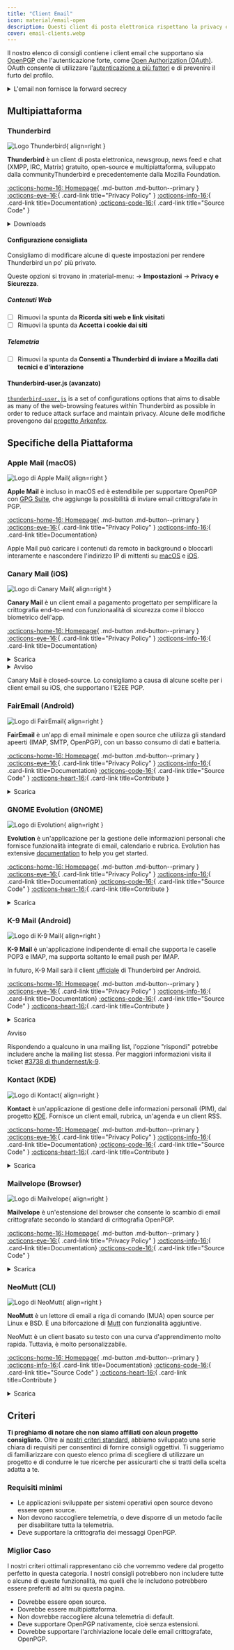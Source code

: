 ```yaml
---
title: "Client Email"
icon: material/email-open
description: Questi client di posta elettronica rispettano la privacy e supportano la crittografia OpenPGP.
cover: email-clients.webp
---
```


Il nostro elenco di consigli contiene i client email che supportano sia [OpenPGP](encryption.md#openpgp) che l'autenticazione forte, come [Open Authorization (OAuth)](https://en.wikipedia.org/wiki/OAuth). OAuth consente di utilizzare l'[autenticazione a più fattori](basics/multi-factor-authentication.md) e di prevenire il furto del profilo.

<details class="warning" markdown>
<summary>L'email non fornisce la forward secrecy</summary>

When using end-to-end encryption (E2EE) technology like OpenPGP, email will still have [some metadata](basics/email-security.md#email-metadata-overview) that is not encrypted in the header of the email.

OpenPGP non supporta inoltre la [forward secrecy](https://en.wikipedia.org/wiki/Forward_secrecy), il che significa che se la tua chiave privata o quella del destinatario viene rubata, tutti i messaggi precedenti crittografati con essa saranno esposti: [Come posso proteggere le mie chiavi private?](basics/email-security.md) Considera la possibilità di utilizzare un mezzo di comunicazione che garantisca la forward secrecy:

[Comunicazione in tempo reale](real-time-communication.md ""){.md-button}

</details>

## Multipiattaforma

### Thunderbird

<div class="admonition recommendation" markdown>

![Logo Thunderbird](assets/img/email-clients/thunderbird.svg){ align=right }

**Thunderbird** è un client di posta elettronica, newsgroup, news feed e chat (XMPP, IRC, Matrix) gratuito, open-source e multipiattaforma, sviluppato dalla communityThunderbird e precedentemente dalla Mozilla Foundation.

[:octicons-home-16: Homepage](https://thunderbird.net){ .md-button .md-button--primary }
[:octicons-eye-16:](https://mozilla.org/privacy/thunderbird){ .card-link title="Privacy Policy" }
[:octicons-info-16:](https://support.mozilla.org/products/thunderbird){ .card-link title=Documentation}
[:octicons-code-16:](https://hg.mozilla.org/comm-central){ .card-link title="Source Code" }

<details class="downloads" markdown>
<summary>Downloads</summary>

- [:simple-windows11: Windows](https://thunderbird.net)
- [:simple-apple: macOS](https://thunderbird.net)
- [:simple-linux: Linux](https://thunderbird.net)
- [:simple-flathub: Flathub](https://flathub.org/apps/details/org.mozilla.Thunderbird)

</details>

</div>

#### Configurazione consigliata

Consigliamo di modificare alcune di queste impostazioni per rendere Thunderbird un po' più privato.

Queste opzioni si trovano in :material-menu: → **Impostazioni** → **Privacy e Sicurezza**.

##### Contenuti Web

- [ ] Rimuovi la spunta da **Ricorda siti web e link visitati**
- [ ] Rimuovi la spunta da **Accetta i cookie dai siti**

##### Telemetria

- [ ] Rimuovi la spunta da **Consenti a Thunderbird di inviare a Mozilla dati tecnici e d'interazione**

#### Thunderbird-user.js (avanzato)

[`thunderbird-user.js`](https://github.com/HorlogeSkynet/thunderbird-user.js) is a set of configurations options that aims to disable as many of the web-browsing features within Thunderbird as possible in order to reduce attack surface and maintain privacy. Alcune delle modifiche provengono dal [progetto Arkenfox](https://github.com/arkenfox/user.js).

## Specifiche della Piattaforma

### Apple Mail (macOS)

<div class="admonition recommendation" markdown>

![Logo di Apple Mail](assets/img/email-clients/applemail.png){ align=right }

**Apple Mail** è incluso in macOS ed è estendibile per supportare OpenPGP con [GPG Suite](encryption.md#gpg-suite), che aggiunge la possibilità di inviare email crittografate in PGP.

[:octicons-home-16: Homepage](https://support.apple.com/guide/mail/welcome/mac){ .md-button .md-button--primary }
[:octicons-eye-16:](https://apple.com/legal/privacy/en-ww){ .card-link title="Privacy Policy" }
[:octicons-info-16:](https://support.apple.com/mail){ .card-link title=Documentation}

</details>

</div>

Apple Mail può caricare i contenuti da remoto in background o bloccarli interamente e nascondere l'indirizzo IP di mittenti su [macOS](https://support.apple.com/guide/mail/mlhl03be2866/mac) e [iOS](https://support.apple.com/guide/iphone/iphf084865c7/ios).

### Canary Mail (iOS)

<div class="admonition recommendation" markdown>

![Logo di Canary Mail](assets/img/email-clients/canarymail.svg){ align=right }

**Canary Mail** è un client email a pagamento progettato per semplificare la crittografia end-to-end con funzionaalità di sicurezza come il blocco biometrico dell'app.

[:octicons-home-16: Homepage](https://canarymail.io){ .md-button .md-button--primary }
[:octicons-eye-16:](https://canarymail.io/privacy.html){ .card-link title="Privacy Policy" }
[:octicons-info-16:](https://canarymail.io/help){ .card-link title=Documentation}

<details class="downloads" markdown>
<summary>Scarica</summary>

- [:simple-googleplay: Google Play](https://play.google.com/store/apps/details?id=io.canarymail.android)
- [:simple-appstore: App Store](https://apps.apple.com/app/id1236045954)
- [:simple-windows11: Windows](https://canarymail.io/downloads.html)

</details>

</div>

<details class="warning" markdown>
<summary>Avviso</summary>

Canary Mail ha rilasciato soltanto di recente un client per Windows e Android, sebbene non crediamo sia altrettanto stabile, quanto le controparti per iOS e Mac.

</details>

Canary Mail è closed-source. Lo consigliamo a causa di alcune scelte per i client email su iOS, che supportano l'E2EE PGP.

### FairEmail (Android)

<div class="admonition recommendation" markdown>

![Logo di FairEmail ](assets/img/email-clients/fairemail.svg){ align=right }

**FairEmail** è un'app di email minimale e open source che utilizza gli standard apeerti (IMAP, SMTP, OpenPGP), con un basso consumo di dati e batteria.

[:octicons-home-16: Homepage](https://email.faircode.eu){ .md-button .md-button--primary }
[:octicons-eye-16:](https://github.com/M66B/FairEmail/blob/master/PRIVACY.md){ .card-link title="Privacy Policy" }
[:octicons-info-16:](https://github.com/M66B/FairEmail/blob/master/FAQ.md){ .card-link title=Documentation}
[:octicons-code-16:](https://github.com/M66B/FairEmail){ .card-link title="Source Code" }
[:octicons-heart-16:](https://email.faircode.eu/donate){ .card-link title=Contribute }

<details class="downloads" markdown>
<summary>Scarica</summary>

- [:simple-googleplay: Google Play](https://play.google.com/store/apps/details?id=eu.faircode.email)
- [:simple-github: GitHub](https://github.com/M66B/FairEmail/releases)

</details>

</div>

### GNOME Evolution (GNOME)

<div class="admonition recommendation" markdown>

![Logo di Evolution](assets/img/email-clients/evolution.svg){ align=right }

**Evolution** è un'applicazione per la gestione delle informazioni personali che fornisce funzionalità integrate di email, calendario e rubrica. Evolution has extensive [documentation](https://help.gnome.org/users/evolution/stable) to help you get started.

[:octicons-home-16: Homepage](https://wiki.gnome.org/Apps/Evolution){ .md-button .md-button--primary }
[:octicons-eye-16:](https://wiki.gnome.org/Apps/Evolution/PrivacyPolicy){ .card-link title="Privacy Policy" }
[:octicons-info-16:](https://help.gnome.org/users/evolution/stable){ .card-link title=Documentation}
[:octicons-code-16:](https://gitlab.gnome.org/GNOME/evolution){ .card-link title="Source Code" }
[:octicons-heart-16:](https://gnome.org/donate){ .card-link title=Contribute }

<details class="downloads" markdown>
<summary>Scarica</summary>

- [:simple-flathub: Flathub](https://flathub.org/apps/details/org.gnome.Evolution)

</details>

</div>

### K-9 Mail (Android)

<div class="admonition recommendation" markdown>

![Logo di K-9 Mail](assets/img/email-clients/k9mail.svg){ align=right }

**K-9 Mail** è un'applicazione indipendente di email che supporta le caselle POP3 e IMAP, ma supporta soltanto le email push per IMAP.

In futuro, K-9 Mail sarà il client [ufficiale](https://k9mail.app/2022/06/13/K-9-Mail-and-Thunderbird.html) di Thunderbird per Android.

[:octicons-home-16: Homepage](https://k9mail.app){ .md-button .md-button--primary }
[:octicons-eye-16:](https://k9mail.app/privacy){ .card-link title="Privacy Policy" }
[:octicons-info-16:](https://docs.k9mail.app){ .card-link title=Documentation}
[:octicons-code-16:](https://github.com/thundernest/k-9){ .card-link title="Source Code" }
[:octicons-heart-16:](https://k9mail.app/contribute){ .card-link title=Contribute }

<details class="downloads" markdown>
<summary>Scarica</summary>

- [:simple-googleplay: Google Play](https://play.google.com/store/apps/details?id=com.fsck.k9)
- [:simple-github: GitHub](https://github.com/thundernest/k-9/releases)

</details>

</div>

<div class="admonition warning" markdown>
<p class="admonition-title">Avviso</p>

Rispondendo a qualcuno in una mailing list, l'opzione "rispondi" potrebbe includere anche la mailing list stessa. Per maggiori informazioni visita il ticket [#3738 di thundernest/k-9](https://github.com/thundernest/k-9/issues/3738).

</div>

### Kontact (KDE)

<div class="admonition recommendation" markdown>

![Logo di Kontact](assets/img/email-clients/kontact.svg){ align=right }

**Kontact** è un'applicazione di gestione delle informazioni personali (PIM), dal progetto [KDE](https://kde.org/it/). Fornisce un client email, rubrica, un'agenda e un client RSS.

[:octicons-home-16: Homepage](https://kontact.kde.org){ .md-button .md-button--primary }
[:octicons-eye-16:](https://kde.org/privacypolicy-apps){ .card-link title="Privacy Policy" }
[:octicons-info-16:](https://kontact.kde.org/users){ .card-link title=Documentation}
[:octicons-code-16:](https://invent.kde.org/pim/kmail){ .card-link title="Source Code" }
[:octicons-heart-16:](https://kde.org/community/donations){ .card-link title=Contribute }

<details class="downloads" markdown>
<summary>Scarica</summary>

- [:simple-linux: Linux](https://kontact.kde.org/download)
- [:simple-flathub: Flathub](https://flathub.org/apps/details/org.kde.kontact)

</details>

</div>

### Mailvelope (Browser)

<div class="admonition recommendation" markdown>

![Logo di Mailvelope](assets/img/email-clients/mailvelope.svg){ align=right }

**Mailvelope** è un'estensione del browser che consente lo scambio di email crittografate secondo lo standard di crittografia OpenPGP.

[:octicons-home-16: Homepage](https://mailvelope.com){ .md-button .md-button--primary }
[:octicons-eye-16:](https://mailvelope.com/privacy-policy){ .card-link title="Privacy Policy" }
[:octicons-info-16:](https://mailvelope.com/faq){ .card-link title=Documentation}
[:octicons-code-16:](https://github.com/mailvelope/mailvelope){ .card-link title="Source Code" }

<details class="downloads" markdown>
<summary>Scarica</summary>

- [:simple-firefoxbrowser: Firefox](https://addons.mozilla.org/firefox/addon/mailvelope)
- [:simple-googlechrome: Chrome](https://chrome.google.com/webstore/detail/mailvelope/kajibbejlbohfaggdiogboambcijhkke)
- [:simple-microsoftedge: Edge](https://microsoftedge.microsoft.com/addons/detail/mailvelope/dgcbddhdhjppfdfjpciagmmibadmoapc)

</details>

</div>

### NeoMutt (CLI)

<div class="admonition recommendation" markdown>

![Logo di NeoMutt](assets/img/email-clients/mutt.svg){ align=right }

**NeoMutt** è un lettore di email a riga di comando (MUA) open source per Linux e BSD. È una biforcazione di [Mutt](https://it.wikipedia.org/wiki/Mutt) con funzionalità aggiuntive.

NeoMutt è un client basato su testo con una curva d'apprendimento molto rapida. Tuttavia, è molto personalizzabile.

[:octicons-home-16: Homepage](https://neomutt.org){ .md-button .md-button--primary }
[:octicons-info-16:](https://neomutt.org/guide){ .card-link title=Documentation}
[:octicons-code-16:](https://github.com/neomutt/neomutt){ .card-link title="Source Code" }
[:octicons-heart-16:](https://paypal.com/paypalme/russon){ .card-link title=Contribute }

<details class="downloads" markdown>
<summary>Scarica</summary>

- [:simple-apple: macOS](https://neomutt.org/distro)
- [:simple-linux: Linux](https://neomutt.org/distro)

</details>

</div>

## Criteri

**Ti preghiamo di notare che non siamo affiliati con alcun progetto consigliato.** Oltre ai [nostri criteri standard](about/criteria.md), abbiamo sviluppato una serie chiara di requisiti per consentirci di fornire consigli oggettivi. Ti suggeriamo di familiarizzare con questo elenco prima di scegliere di utilizzare un progetto e di condurre le tue ricerche per assicurarti che si tratti della scelta adatta a te.

### Requisiti minimi

- Le applicazioni sviluppate per sistemi operativi open source devono essere open source.
- Non devono raccogliere telemetria, o deve disporre di un metodo facile per disabilitare tutta la telemetria.
- Deve supportare la crittografia dei messaggi OpenPGP.

### Miglior Caso

I nostri criteri ottimali rappresentano ciò che vorremmo vedere dal progetto perfetto in questa categoria. I nostri consigli potrebbero non includere tutte o alcune di queste funzionalità, ma quelli che le includono potrebbero essere preferiti ad altri su questa pagina.

- Dovrebbe essere open source.
- Dovrebbe essere multipiattaforma.
- Non dovrebbe raccogliere alcuna telemetria di default.
- Deve supportare OpenPGP nativamente, cioè senza estensioni.
- Dovrebbe supportare l'archiviazione locale delle email crittografate, OpenPGP.
